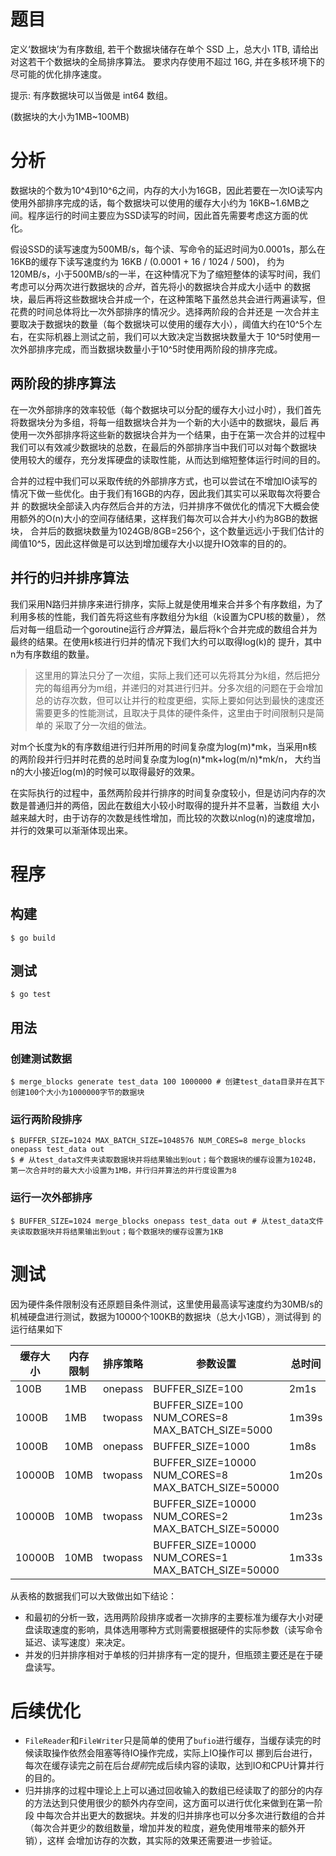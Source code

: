 # 题目

定义‘数据块’为有序数组, 若干个数据块储存在单个 SSD 上，总大小 1TB, 请给出对这若干个数据块的全局排序算法。
要求内存使用不超过 16G, 并在多核环境下的尽可能的优化排序速度。

提示: 有序数据块可以当做是 int64 数组。

(数据块的大小为1MB~100MB)

# 分析

数据块的个数为10^4到10^6之间，内存的大小为16GB，因此若要在一次IO读写内使用外部排序完成的话，每个数据块可以使用的缓存大小约为
16KB~1.6MB之间。程序运行的时间主要应为SSD读写的时间，因此首先需要考虑这方面的优化。

假设SSD的读写速度为500MB/s，每个读、写命令的延迟时间为0.0001s，那么在16KB的缓存下读写速度约为 16KB / (0.0001 + 16 / 1024 / 500)，
约为120MB/s，小于500MB/s的一半，在这种情况下为了缩短整体的读写时间，我们考虑可以分两次进行数据块的*合并*，首先将小的数据块合并成大小适中
的数据块，最后再将这些数据块合并成一个，在这种策略下虽然总共会进行两遍读写，但花费的时间总体将比一次外部排序的情况少。选择两阶段的合并还是
一次合并主要取决于数据块的数量（每个数据块可以使用的缓存大小），阈值大约在10^5个左右，在实际机器上测试之前，我们可以大致决定当数据块数量大于
10^5时使用一次外部排序完成，而当数据块数量小于10^5时使用两阶段的排序完成。

## 两阶段的排序算法

在一次外部排序的效率较低（每个数据块可以分配的缓存大小过小时），我们首先将数据块分为多组，将每一组数据块合并为一个新的大小适中的数据块，最后
再使用一次外部排序将这些新的数据块合并为一个结果，由于在第一次合并的过程中我们可以有效减少数据块的总数，在最后的外部排序当中我们可以对每个数据块
使用较大的缓存，充分发挥硬盘的读取性能，从而达到缩短整体运行时间的目的。

合并的过程中我们可以采取传统的外部排序方式，也可以尝试在不增加IO读写的情况下做一些优化。由于我们有16GB的内存，因此我们其实可以采取每次将要合并
的数据块全部读入内存然后合并的方法，归并排序不做优化的情况下大概会使用额外的O(n)大小的空间存储结果，这样我们每次可以合并大小约为8GB的数据块，
合并后的数据块数量为1024GB/8GB=256个，这个数量远远小于我们估计的阈值10^5，因此这样做是可以达到增加缓存大小以提升IO效率的目的的。

## 并行的归并排序算法

我们采用N路归并排序来进行排序，实际上就是使用堆来合并多个有序数组，为了利用多核的性能，我们首先将这些有序数组分为k组（k设置为CPU核的数量），
然后对每一组启动一个goroutine运行*合并*算法，最后将k个合并完成的数组合并为最终的结果。在使用k核进行归并的情况下我们大约可以取得log(k)的
提升，其中n为有序数组的数量。

> 这里用的算法只分了一次组，实际上我们还可以先将其分为k组，然后把分完的每组再分为m组，并递归的对其进行归并。分多次组的问题在于会增加
总的访存次数，但可以让并行的粒度更细，实际上要如何达到最快的速度还需要更多的性能测试，且取决于具体的硬件条件，这里由于时间限制只是简单的
采取了分一次组的做法。

对m个长度为k的有序数组进行归并所用的时间复杂度为log(m)*mk，当采用n核的两阶段并行归并时花费的总时间复杂度为log(n)*mk+log(m/n)*mk/n，
大约当n的大小接近log(m)的时候可以取得最好的效果。

在实际执行的过程中，虽然两阶段并行排序的时间复杂度较小，但是访问内存的次数是普通归并的两倍，因此在数组大小较小时取得的提升并不显著，当数组
大小越来越大时，由于访存的次数是线性增加，而比较的次数以nlog(n)的速度增加，并行的效果可以渐渐体现出来。

# 程序

## 构建

```
$ go build
```

## 测试

```
$ go test
```

## 用法

### 创建测试数据

```
$ merge_blocks generate test_data 100 1000000 # 创建test_data目录并在其下创建100个大小为1000000字节的数据块
```

### 运行两阶段排序

```
$ BUFFER_SIZE=1024 MAX_BATCH_SIZE=1048576 NUM_CORES=8 merge_blocks onepass test_data out
$ # 从test_data文件夹读取数据块并将结果输出到out；每个数据块的缓存设置为1024B，第一次合并时的最大大小设置为1MB，并行归并算法的并行度设置为8
```

### 运行一次外部排序

```
$ BUFFER_SIZE=1024 merge_blocks onepass test_data out # 从test_data文件夹读取数据块并将结果输出到out；每个数据块的缓存设置为1KB
```

# 测试

因为硬件条件限制没有还原题目条件测试，这里使用最高读写速度约为30MB/s的机械硬盘进行测试，数据为10000个100KB的数据块（总大小1GB），测试得到
的运行结果如下

|缓存大小|内存限制|排序策略|参数设置|总时间|
|-------|------|-------|------|-----|
|100B |1MB   |onepass|BUFFER_SIZE=100|2m1s  |
|1000B|1MB   |twopass|BUFFER_SIZE=100 NUM_CORES=8 MAX_BATCH_SIZE=5000|1m39s |
|1000B|10MB  |onepass|BUFFER_SIZE=1000|1m8s |
|10000B|10MB |twopass|BUFFER_SIZE=10000 NUM_CORES=8 MAX_BATCH_SIZE=50000|1m20s|
|10000B|10MB |twopass|BUFFER_SIZE=10000 NUM_CORES=2 MAX_BATCH_SIZE=50000|1m23s|
|10000B|10MB |twopass|BUFFER_SIZE=10000 NUM_CORES=1 MAX_BATCH_SIZE=50000|1m33s|

从表格的数据我们可以大致做出如下结论：

- 和最初的分析一致，选用两阶段排序或者一次排序的主要标准为缓存大小对硬盘读取速度的影响，具体选用哪种方式则需要根据硬件的实际参数（读写命令
延迟、读写速度）来决定。
- 并发的归并排序相对于单核的归并排序有一定的提升，但瓶颈主要还是在于硬盘读写。

# 后续优化

- `FileReader`和`FileWriter`只是简单的使用了`bufio`进行缓存，当缓存读完的时候读取操作依然会阻塞等待IO操作完成，实际上IO操作可以
挪到后台进行，每次在缓存读完之前在后台*提前*完成后续内容的读取，达到IO和CPU计算并行的目的。
- 归并排序的过程中理论上上可以通过回收输入的数组已经读取了的部分的内存的方法达到只使用很少的额外内存空间，这方面可以进行优化来做到在第一阶段
中每次合并出更大的数据块。并发的归并排序也可以分多次进行数组的合并（每次合并更少的数组数量，增加并发的粒度，避免使用堆带来的额外开销），这样
会增加访存的次数，其实际的效果还需要进一步验证。
